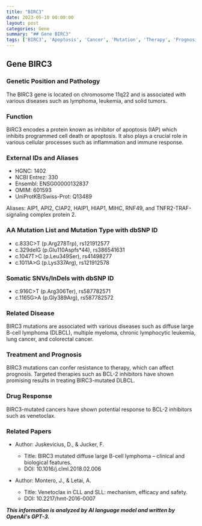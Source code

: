 ```yaml
---
title: "BIRC3"
date: 2023-05-10 00:00:00
layout: post
categories: Gene
summary: "## Gene BIRC3"
tags: ['BIRC3', 'Apoptosis', 'Cancer', 'Mutation', 'Therapy', 'Prognosis', 'DrugResponse', 'Lymphoma']
---
```


## Gene BIRC3

### Genetic Position and Pathology

The BIRC3 gene is located on chromosome 11q22 and is associated with various diseases such as lymphoma, leukemia, and solid tumors.

### Function

BIRC3 encodes a protein known as inhibitor of apoptosis (IAP) which inhibits programmed cell death or apoptosis. It also plays a crucial role in various cellular processes such as inflammation and immune response.

### External IDs and Aliases

- HGNC: 1402
- NCBI Entrez: 330
- Ensembl: ENSG00000132837
- OMIM: 601593
- UniProtKB/Swiss-Prot: Q13489

Aliases: AIP1, API2, CIAP2, HAIP1, HIAP1, MIHC, RNF49, and TNFR2-TRAF-signaling complex protein 2.

### AA Mutation List and Mutation Type with dbSNP ID

- c.833C>T (p.Arg278Trp), rs121912577
- c.329delG (p.Glu110Aspfs*44), rs386541631
- c.1047T>C (p.Leu349Ser), rs41498277
- c.1011A>G (p.Lys337Arg), rs121912578

### Somatic SNVs/InDels with dbSNP ID

- c.916C>T (p.Arg306Ter), rs587782571
- c.1165G>A (p.Gly389Arg), rs587782572

### Related Disease

BIRC3 mutations are associated with various diseases such as diffuse large B-cell lymphoma (DLBCL), multiple myeloma, chronic lymphocytic leukemia, lung cancer, and colorectal cancer.

### Treatment and Prognosis

BIRC3 mutations can confer resistance to therapy, which can affect prognosis. Targeted therapies such as BCL-2 inhibitors have shown promising results in treating BIRC3-mutated DLBCL.

### Drug Response

BIRC3-mutated cancers have shown potential response to BCL-2 inhibitors such as venetoclax.

### Related Papers

- Author: Juskevicius, D., & Jucker, F.
  - Title: BIRC3 mutated diffuse large B-cell lymphoma – clinical and biological features.
  - DOI: 10.1016/j.clml.2018.02.006
  
- Author: Montero, J., & Letai, A.
  - Title: Venetoclax in CLL and SLL: mechanism, efficacy and safety.
  - DOI: 10.2217/hmt-2016-0007

**_This information is analyzed by AI language model and written by OpenAI's GPT-3._**